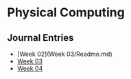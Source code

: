 # Physical Computing

## Journal Entries

* [Week 02](Week 03/Readme.md)
* [Week 03]()
* [Week 04]()